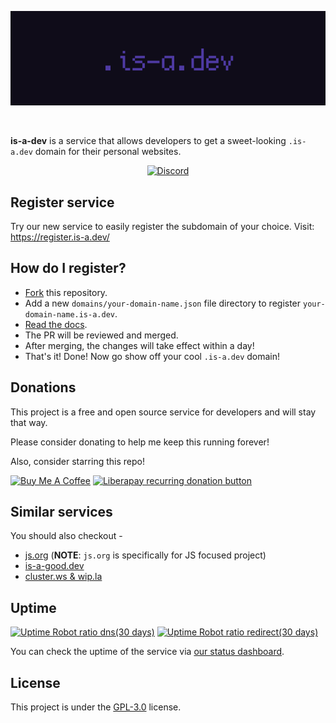 ![is-a-dev banner](./media/banner.png)

<br/>

**is-a-dev** is a service that allows developers to get a sweet-looking `.is-a.dev` domain for their personal websites.

<p align="center"> <a href="https://discord.gg/PZCGHz4RhQ"><img src="https://discord.com/api/guilds/830872854677422150/widget.png?style=banner2" alt="Discord"></a></p>

## Register service
Try our new service to easily register the subdomain of your choice. Visit: https://register.is-a.dev/



## How do I register?
* [Fork](https://github.com/is-a-dev/register/fork) this repository.
* Add a new `domains/your-domain-name.json` file directory to register `your-domain-name.is-a.dev`.
* [Read the docs](https://is-a.dev/docs).
* The PR will be reviewed and merged.
* After merging, the changes will take effect within a day!
* That's it! Done! Now go show off your cool `.is-a.dev` domain!



## Donations
This project is a free and open source service for developers and will stay that way.

Please consider donating to help me keep this running forever!

Also, consider starring this repo!

<a href="https://www.buymeacoffee.com/phenax" target="_blank"><img src="https://cdn.buymeacoffee.com/buttons/default-orange.png" alt="Buy Me A Coffee" height="28" width="119"></a>
<a href="https://liberapay.com/phenax" target="_blank"><img src="https://img.shields.io/badge/liberapay-donate-yellow.svg?style=for-the-badge" alt="Liberapay recurring donation button" /></a>




## Similar services
You should also checkout -
* [js.org](https://github.com/js-org/js.org/tree/master) (**NOTE**: `js.org` is specifically for JS focused project)
* [is-a-good.dev](https://github.com/is-a-good-dev/Register)
* [cluster.ws & wip.la](https://github.com/Olivr/free-domain)



## Uptime

[![Uptime Robot ratio dns(30 days)](https://img.shields.io/uptimerobot/ratio/m787472645-ec25e3920c7af893a7c66f19?label=uptime%20-%20dns&style=for-the-badge)](https://stats.uptimerobot.com/zY4XKIRVzw)
[![Uptime Robot ratio redirect(30 days)](https://img.shields.io/uptimerobot/ratio/m787472617-240f4d61a5439a87becb2cf9?label=uptime%20-%20redirections&style=for-the-badge)](https://stats.uptimerobot.com/zY4XKIRVzw)

You can check the uptime of the service via [our status dashboard](https://stats.uptimerobot.com/zY4XKIRVzw).




## License
This project is under the [GPL-3.0](./LICENSE) license.
